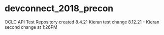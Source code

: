# devconnect_2018_precon
OCLC API Test Repository created 8.4.21
Kieran test change 8.12.21 - Kieran second change at 1:26PM
